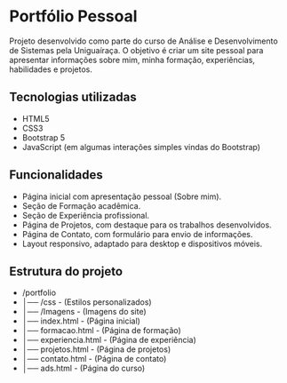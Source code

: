 # Portfólio Pessoal
Projeto desenvolvido como parte do curso de Análise e Desenvolvimento de Sistemas pela Uniguaíraça.
O objetivo é criar um site pessoal para apresentar informações sobre mim, minha formação, experiências, habilidades e projetos.


## Tecnologias utilizadas
* HTML5
* CSS3
* Bootstrap 5
* JavaScript (em algumas interações simples vindas do Bootstrap)

## Funcionalidades
* Página inicial com apresentação pessoal (Sobre mim).
* Seção de Formação acadêmica.
* Seção de Experiência profissional.
* Página de Projetos, com destaque para os trabalhos desenvolvidos.
* Página de Contato, com formulário para envio de informações.
* Layout responsivo, adaptado para desktop e dispositivos móveis.


## Estrutura do projeto
* /portfolio
* │── /css - (Estilos personalizados)
* │── /Imagens - (Imagens do site)
* │── index.html - (Página inicial)
* │── formacao.html - (Página de formação)
* │── experiencia.html - (Página de experiência)
* │── projetos.html - (Página de projetos)
* │── contato.html - (Página de contato)
* │── ads.html - (Página do curso)

